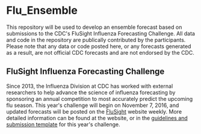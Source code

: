 # Flu_Ensemble
This repository will be used to develop an ensemble forecast based on submissions to the CDC's FluSight Influenza Forecasting Challenge. All data and code in the repository are publically contributed by the participants. Please note that any data or code posted here, or any forecasts generated as a result, are not official CDC forecasts and are not endorsed by the CDC.

## FluSight Influenza Forecasting Challenge
Since 2013, the Influenza Division at CDC has worked with external researchers to help advance the science of influenza forecasting by sponsoring an annual competition to most accurately predict the upcoming flu season. This year's challenge will begin on November 7, 2016, and updated forecasts will be posted on the [FluSight](https://predict.phiresearchlab.org/flu/index.html) website weekly. More detailed information can be found at the website, or in the [guidelines and submission template](https://github.com/cdcepi/flu_ensemble/tree/master/Challenge_Documents) for this year's challenge.
